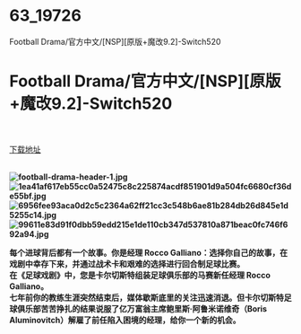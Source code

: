 # 63_19726
Football Drama/官方中文/[NSP][原版+魔改9.2]-Switch520
# Football Drama/官方中文/[NSP][原版+魔改9.2]-Switch520
 <br/></br>
[下载地址](https://www.switch520.cc/article/19726 "下载地址")
<br/></br>

<p><strong><img title="football-drama-header-1.jpg" src="https://www.switch520.cc/muke_img/2021_07_04_7d9143bca5da5.jpg" alt="football-drama-header-1.jpg"></strong><br>
<strong><img title="1ea41af617eb55cc0a52475c8c225874acdf851901d9a504fc6680cf36de55bf.jpg" src="https://www.switch520.cc/muke_img/2021_07_04_a6d29f0fa69db.jpg" alt="1ea41af617eb55cc0a52475c8c225874acdf851901d9a504fc6680cf36de55bf.jpg"></strong><br>
<strong><img title="6956fee93aca0d2c5c2364a62ff21cc3c548b6ae81b284db26d845e1d5255c14.jpg" src="https://www.switch520.cc/muke_img/2021_07_04_fe6fcc12430aa.jpg" alt="6956fee93aca0d2c5c2364a62ff21cc3c548b6ae81b284db26d845e1d5255c14.jpg"></strong><br>
<strong><img title="99611e83d91f0dbb59edd215e1de110cb347d537810a871beac0fc746f692a94.jpg" src="https://www.switch520.cc/muke_img/2021_07_04_15cece97efbf3.jpg" alt="99611e83d91f0dbb59edd215e1de110cb347d537810a871beac0fc746f692a94.jpg"></strong></p>
<p><strong>每个进球背后都有一个故事。你是经理 Rocco Galliano：选择你自己的故事，在戏剧中幸存下来，并通过战术卡和艰难的选择进行回合制足球比赛。</strong><br>
<strong>在《足球戏剧》中，您是卡尔切斯特组装足球俱乐部的马赛新任经理 Rocco Galliano。</strong><br>
<strong>七年前你的教练生涯突然结束后，媒体歇斯底里的关注迅速消退。但卡尔切斯特足球俱乐部苦苦挣扎的结果说服了亿万富翁主席鲍里斯·阿鲁米诺维奇（Boris Aluminovitch）解雇了前任陷入困境的经理，给你一个新的机会。</strong></p>
